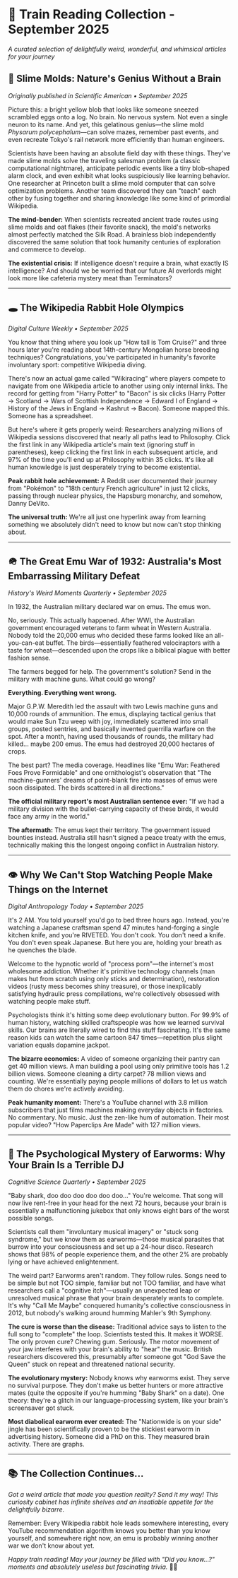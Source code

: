 # 🚂 Train Reading Collection - September 2025

*A curated selection of delightfully weird, wonderful, and whimsical articles for your journey*

## 🧬 Slime Molds: Nature's Genius Without a Brain

*Originally published in Scientific American • September 2025*

Picture this: a bright yellow blob that looks like someone sneezed scrambled eggs onto a log. No brain. No nervous system. Not even a single neuron to its name. And yet, this gelatinous genius—the slime mold *Physarum polycephalum*—can solve mazes, remember past events, and even recreate Tokyo's rail network more efficiently than human engineers.

Scientists have been having an absolute field day with these things. They've made slime molds solve the traveling salesman problem (a classic computational nightmare), anticipate periodic events like a tiny blob-shaped alarm clock, and even exhibit what looks suspiciously like learning behavior. One researcher at Princeton built a slime mold computer that can solve optimization problems. Another team discovered they can "teach" each other by fusing together and sharing knowledge like some kind of primordial Wikipedia.

**The mind-bender:** When scientists recreated ancient trade routes using slime molds and oat flakes (their favorite snack), the mold's networks almost perfectly matched the Silk Road. A brainless blob independently discovered the same solution that took humanity centuries of exploration and commerce to develop.

**The existential crisis:** If intelligence doesn't require a brain, what exactly IS intelligence? And should we be worried that our future AI overlords might look more like cafeteria mystery meat than Terminators?

---

## 🕳️ The Wikipedia Rabbit Hole Olympics

*Digital Culture Weekly • September 2025*

You know that thing where you look up "How tall is Tom Cruise?" and three hours later you're reading about 14th-century Mongolian horse breeding techniques? Congratulations, you've participated in humanity's favorite involuntary sport: competitive Wikipedia diving.

There's now an actual game called "Wikiracing" where players compete to navigate from one Wikipedia article to another using only internal links. The record for getting from "Harry Potter" to "Bacon" is six clicks (Harry Potter → Scotland → Wars of Scottish Independence → Edward I of England → History of the Jews in England → Kashrut → Bacon). Someone mapped this. Someone has a spreadsheet.

But here's where it gets properly weird: Researchers analyzing millions of Wikipedia sessions discovered that nearly all paths lead to Philosophy. Click the first link in any Wikipedia article's main text (ignoring stuff in parentheses), keep clicking the first link in each subsequent article, and 97% of the time you'll end up at Philosophy within 35 clicks. It's like all human knowledge is just desperately trying to become existential.

**Peak rabbit hole achievement:** A Reddit user documented their journey from "Pokémon" to "18th century French agriculture" in just 12 clicks, passing through nuclear physics, the Hapsburg monarchy, and somehow, Danny DeVito.

**The universal truth:** We're all just one hyperlink away from learning something we absolutely didn't need to know but now can't stop thinking about.

---

## 🪖 The Great Emu War of 1932: Australia's Most Embarrassing Military Defeat

*History's Weird Moments Quarterly • September 2025*

In 1932, the Australian military declared war on emus. The emus won.

No, seriously. This actually happened. After WWI, the Australian government encouraged veterans to farm wheat in Western Australia. Nobody told the 20,000 emus who decided these farms looked like an all-you-can-eat buffet. The birds—essentially feathered velociraptors with a taste for wheat—descended upon the crops like a biblical plague with better fashion sense.

The farmers begged for help. The government's solution? Send in the military with machine guns. What could go wrong?

**Everything. Everything went wrong.**

Major G.P.W. Meredith led the assault with two Lewis machine guns and 10,000 rounds of ammunition. The emus, displaying tactical genius that would make Sun Tzu weep with joy, immediately scattered into small groups, posted sentries, and basically invented guerrilla warfare on the spot. After a month, having used thousands of rounds, the military had killed... maybe 200 emus. The emus had destroyed 20,000 hectares of crops.

The best part? The media coverage. Headlines like "Emu War: Feathered Foes Prove Formidable" and one ornithologist's observation that "The machine-gunners' dreams of point-blank fire into masses of emus were soon dissipated. The birds scattered in all directions."

**The official military report's most Australian sentence ever:** "If we had a military division with the bullet-carrying capacity of these birds, it would face any army in the world."

**The aftermath:** The emus kept their territory. The government issued bounties instead. Australia still hasn't signed a peace treaty with the emus, technically making this the longest ongoing conflict in Australian history.

---

## 👁️ Why We Can't Stop Watching People Make Things on the Internet

*Digital Anthropology Today • September 2025*

It's 2 AM. You told yourself you'd go to bed three hours ago. Instead, you're watching a Japanese craftsman spend 47 minutes hand-forging a single kitchen knife, and you're RIVETED. You don't cook. You don't need a knife. You don't even speak Japanese. But here you are, holding your breath as he quenches the blade.

Welcome to the hypnotic world of "process porn"—the internet's most wholesome addiction. Whether it's primitive technology channels (man makes hut from scratch using only sticks and determination), restoration videos (rusty mess becomes shiny treasure), or those inexplicably satisfying hydraulic press compilations, we're collectively obsessed with watching people make stuff.

Psychologists think it's hitting some deep evolutionary button. For 99.9% of human history, watching skilled craftspeople was how we learned survival skills. Our brains are literally wired to find this stuff fascinating. It's the same reason kids can watch the same cartoon 847 times—repetition plus slight variation equals dopamine jackpot.

**The bizarre economics:** A video of someone organizing their pantry can get 40 million views. A man building a pool using only primitive tools has 1.2 billion views. Someone cleaning a dirty carpet? 78 million views and counting. We're essentially paying people millions of dollars to let us watch them do chores we're actively avoiding.

**Peak humanity moment:** There's a YouTube channel with 3.8 million subscribers that just films machines making everyday objects in factories. No commentary. No music. Just the zen-like hum of automation. Their most popular video? "How Paperclips Are Made" with 127 million views.

---

## 🎵 The Psychological Mystery of Earworms: Why Your Brain Is a Terrible DJ

*Cognitive Science Quarterly • September 2025*

"Baby shark, doo doo doo doo doo doo..." You're welcome. That song will now live rent-free in your head for the next 72 hours, because your brain is essentially a malfunctioning jukebox that only knows eight bars of the worst possible songs.

Scientists call them "involuntary musical imagery" or "stuck song syndrome," but we know them as earworms—those musical parasites that burrow into your consciousness and set up a 24-hour disco. Research shows that 98% of people experience them, and the other 2% are probably lying or have achieved enlightenment.

The weird part? Earworms aren't random. They follow rules. Songs need to be simple but not TOO simple, familiar but not TOO familiar, and have what researchers call a "cognitive itch"—usually an unexpected leap or unresolved musical phrase that your brain desperately wants to complete. It's why "Call Me Maybe" conquered humanity's collective consciousness in 2012, but nobody's walking around humming Mahler's 9th Symphony.

**The cure is worse than the disease:** Traditional advice says to listen to the full song to "complete" the loop. Scientists tested this. It makes it WORSE. The only proven cure? Chewing gum. Seriously. The motor movement of your jaw interferes with your brain's ability to "hear" the music. British researchers discovered this, presumably after someone got "God Save the Queen" stuck on repeat and threatened national security.

**The evolutionary mystery:** Nobody knows why earworms exist. They serve no survival purpose. They don't make us better hunters or more attractive mates (quite the opposite if you're humming "Baby Shark" on a date). One theory: they're a glitch in our language-processing system, like your brain's screensaver got stuck.

**Most diabolical earworm ever created:** The "Nationwide is on your side" jingle has been scientifically proven to be the stickiest earworm in advertising history. Someone did a PhD on this. They measured brain activity. There are graphs.

---

## 📚 The Collection Continues...

*Got a weird article that made you question reality? Send it my way! This curiosity cabinet has infinite shelves and an insatiable appetite for the delightfully bizarre.*

Remember: Every Wikipedia rabbit hole leads somewhere interesting, every YouTube recommendation algorithm knows you better than you know yourself, and somewhere right now, an emu is probably winning another war we don't know about yet.

*Happy train reading! May your journey be filled with "Did you know...?" moments and absolutely useless but fascinating trivia.* 🚂✨